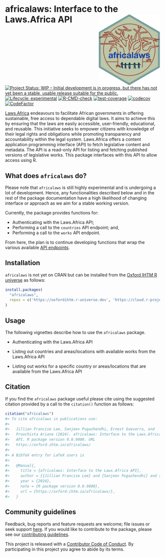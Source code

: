
<!-- README.md is generated from README.Rmd. Please edit that file -->

# africalaws: Interface to the Laws.Africa API <img src="man/figures/logo.png" width="200" align="right" />

<!-- badges: start -->

[![Project Status: WIP – Initial development is in progress, but there
has not yet been a stable, usable release suitable for the
public.](https://www.repostatus.org/badges/latest/wip.svg)](https://www.repostatus.org/#wip)
[![Lifecycle:
experimental](https://img.shields.io/badge/lifecycle-experimental-orange.svg)](https://lifecycle.r-lib.org/articles/stages.html#experimental)
[![R-CMD-check](https://github.com/OxfordIHTM/africalaws/actions/workflows/R-CMD-check.yaml/badge.svg)](https://github.com/OxfordIHTM/africalaws/actions/workflows/R-CMD-check.yaml)
[![test-coverage](https://github.com/OxfordIHTM/africalaws/actions/workflows/test-coverage.yaml/badge.svg)](https://github.com/OxfordIHTM/africalaws/actions/workflows/test-coverage.yaml)
[![codecov](https://codecov.io/gh/OxfordIHTM/africalaws/graph/badge.svg?token=NfjEc8Xi2y)](https://codecov.io/gh/OxfordIHTM/africalaws)
[![CodeFactor](https://www.codefactor.io/repository/github/oxfordihtm/africalaws/badge)](https://www.codefactor.io/repository/github/oxfordihtm/africalaws)
<!-- badges: end -->

[Laws.Africa](https://laws.africa) endeavours to facilitate African
governments in offering sustainable, free access to dependable digital
laws. It aims to achieve this by ensuring that the laws are easily
accessible, user-friendly, educational, and reusable. This initiative
seeks to empower citizens with knowledge of their legal rights and
obligations while promoting transparency and accountability within the
legal system. Laws.Africa offers a content application programming
interface (API) to fetch legislative content and metadata. The API is a
read-only API for listing and fetching published versions of legislative
works. This package interfaces with this API to allow access using R.

## What does `africalaws` do?

Please note that `africalaws` is still highly experimental and is
undergoing a lot of development. Hence, any functionalities described
below and in the rest of the package documentation have a high
likelihood of changing interface or approach as we aim for a stable
working version.

Currently, the package provides functions for:

- Authenticating with the Laws.Africa API;
- Performing a call to the `countries` API endpoint; and,
- Performing a call to the `works` API endpoint.

From here, the plan is to continue developing functions that wrap the
various available [API
endpoints](https://developers.laws.africa/api/about-the-api).

## Installation

`africalaws` is not yet on CRAN but can be installed from the [Oxford
IHTM R universe](https://oxfordihtm.r-universe.dev) as follows:

``` r
install.packages(
  "africalaws",
  repos = c('https://oxfordihtm.r-universe.dev', 'https://cloud.r-project.org')
)
```

## Usage

The following vignettes describe how to use the `africalaws` package.

- Authenticating with the Laws.Africa API

- Listing out countries and areas/locations with available works from
  the Laws.Africa API

- Listing out works for a specific country or areas/locations that are
  available from the Laws.Africa API

## Citation

If you find the `africalaws` package useful please cite using the
suggested citation provided by a call to the `citation()` function as
follows:

``` r
citation("africalaws")
#> To cite africalaws in publications use:
#> 
#>   Jillian Francise Lee, Sanjeev Pugazhendhi, Ernest Guevarra, and
#>   Proochista Ariana (2024). africalaws: Interface to the Laws.Africa
#>   API. R package version 0.0.9000. URL
#>   https://oxford-ihtm.io/africalaws/
#> 
#> A BibTeX entry for LaTeX users is
#> 
#>   @Manual{,
#>     title = {africalaws: Interface to the Laws.Africa API},
#>     author = {{Jillian Francise Lee} and {Sanjeev Pugazhendhi} and {Ernest Guevarra} and {Proochista Ariana}},
#>     year = {2024},
#>     note = {R package version 0.0.9000},
#>     url = {https://oxford-ihtm.io/africalaws/},
#>   }
```

## Community guidelines

Feedback, bug reports and feature requests are welcome; file issues or
seek support [here](https://github.com/OxfordIHTM/africalaws/issues). If
you would like to contribute to the package, please see our
[contributing
guidelines](https://oxford-ihtm.io/africalaws/CONTRIBUTING.html).

This project is released with a [Contributor Code of
Conduct](https://oxford-ihtm.io/africalaws/CODE_OF_CONDUCT.html). By
participating in this project you agree to abide by its terms.
